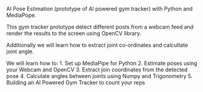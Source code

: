 <p/>AI Pose Estimation (prototype of AI powered gym tracker) with Python and MediaPope.
<br>
<p/> This gym tracker prototype detect different posts from a webcam feed and render the results to the screen using OpenCV library. 

Additionally we will learn how to extract joint co-ordinates and calcultate joint angle.
<br>
<p/>We will learn how to:
1. Set up MediaPipe for Python 
2. Estimate poses using your Webcam and OpenCV
3. Extract join coordinates from the detected pose
4. Calculate angles between joints using Numpy and Trigonometry
5. Building an AI Powered Gym Tracker to count your reps
<br> 
